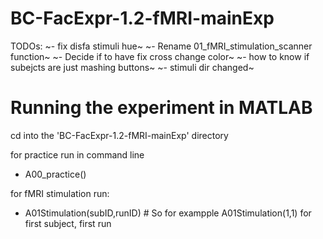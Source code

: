 # BC-FacExpr-1.2-fMRI-mainExp

TODOs: 
~- fix disfa stimuli hue~
~- Rename 01_fMRI_stimulation_scanner function~
~- Decide if to have fix cross change color~
~- how to know if subejcts are just mashing buttons~
~- stimuli dir changed~

# Running the experiment in MATLAB 

cd into the 'BC-FacExpr-1.2-fMRI-mainExp' directory

for practice run in command line
 - A00_practice()

for fMRI stimulation run:
 - A01Stimulation(subID,runID) # So for exampple A01Stimulation(1,1) for first subject, first run
